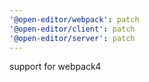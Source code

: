 ```yaml
---
'@open-editor/webpack': patch
'@open-editor/client': patch
'@open-editor/server': patch
---
```


support for webpack4

